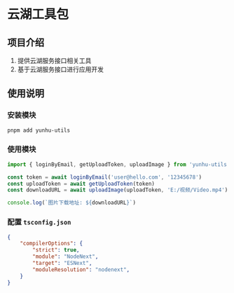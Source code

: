 # 云湖工具包

## 项目介绍

1. 提供云湖服务接口相关工具
2. 基于云湖服务接口进行应用开发


## 使用说明

### 安装模块

```bash
pnpm add yunhu-utils
```

### 使用模块

```typescript
import { loginByEmail, getUploadToken, uploadImage } from 'yunhu-utils'

const token = await loginByEmail('user@hello.com', '12345678')
const uploadToken = await getUploadToken(token)
const downloadURL = await uploadImage(uploadToken, 'E:/视频/Video.mp4')

console.log(`图片下载地址: ${downloadURL}`)
```

### 配置 `tsconfig.json`

```json
{
    "compilerOptions": {
        "strict": true,
        "module": "NodeNext",
        "target": "ESNext",
        "moduleResolution": "nodenext",
    }
}
```